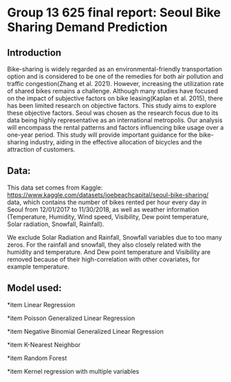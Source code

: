 # Group 13 625 final report: Seoul Bike Sharing Demand Prediction

## Introduction

Bike-sharing is widely regarded as an environmental-friendly transportation option and is considered to be one of the remedies for both air pollution and traffic congestion(Zhang et al. 2021). However, increasing the utilization rate of shared bikes remains a challenge. Although many studies have focused on the impact of subjective factors on bike leasing(Kaplan et al. 2015), there has been limited research on objective factors. This study aims to explore these objective factors. Seoul was chosen as the research focus due to its data being highly representative as an international metropolis. Our analysis will encompass the rental patterns and factors influencing bike usage over a one-year period. This study will provide important guidance for the bike-sharing industry, aiding in the effective allocation of bicycles and the attraction of customers.


## Data:

This data set comes from Kaggle: https://www.kaggle.com/datasets/joebeachcapital/seoul-bike-sharing/ data, which contains the number of bikes rented per hour every day in Seoul from 12/01/2017 to 11/30/2018, as well as weather information (Temperature, Humidity, Wind speed, Visibility, Dew point temperature, Solar radiation, Snowfall, Rainfall).

We exclude Solar Radiation and Rainfall, Snowfall variables due to too many zeros. For the rainfall and snowfall, they also closely related with the humidity and temperature. And Dew point temperature and Visibility are removed because of their high-correlation with other covariates, for example temperature.


## Model used:


*item Linear Regression

*item Poisson Generalized Linear Regression

*item Negative Binomial Generalized Linear Regression

*item K-Nearest Neighbor

*item Random Forest

*item Kernel regression with multiple variables



